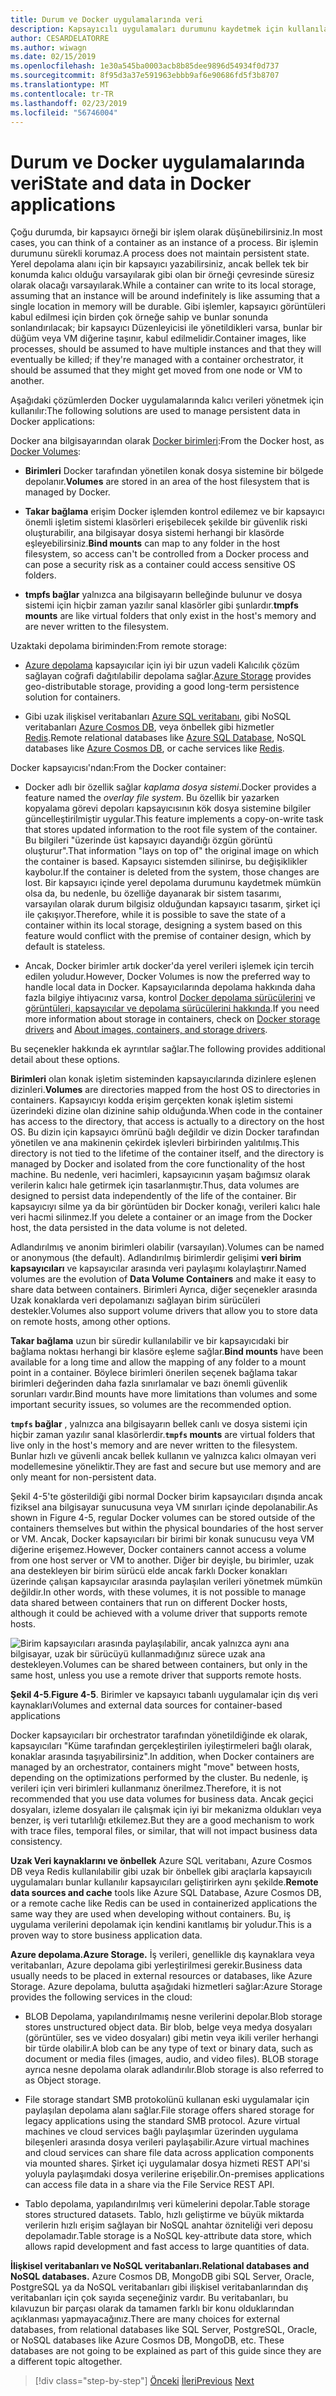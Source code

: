 ```yaml
---
title: Durum ve Docker uygulamalarında veri
description: Kapsayıcılı uygulamaları durumunu kaydetmek için kullanılabilir seçenek öğrenin.
author: CESARDELATORRE
ms.author: wiwagn
ms.date: 02/15/2019
ms.openlocfilehash: 1e30a545ba0003acb8b85dee9896d54934f0d737
ms.sourcegitcommit: 8f95d3a37e591963ebbb9af6e90686fd5f3b8707
ms.translationtype: MT
ms.contentlocale: tr-TR
ms.lasthandoff: 02/23/2019
ms.locfileid: "56746004"
---
```

# <a name="state-and-data-in-docker-applications"></a><span data-ttu-id="dd113-103">Durum ve Docker uygulamalarında veri</span><span class="sxs-lookup"><span data-stu-id="dd113-103">State and data in Docker applications</span></span>

<span data-ttu-id="dd113-104">Çoğu durumda, bir kapsayıcı örneği bir işlem olarak düşünebilirsiniz.</span><span class="sxs-lookup"><span data-stu-id="dd113-104">In most cases, you can think of a container as an instance of a process.</span></span> <span data-ttu-id="dd113-105">Bir işlemin durumunu sürekli korumaz.</span><span class="sxs-lookup"><span data-stu-id="dd113-105">A process does not maintain persistent state.</span></span> <span data-ttu-id="dd113-106">Yerel depolama alanı için bir kapsayıcı yazabilirsiniz, ancak bellek tek bir konumda kalıcı olduğu varsayılarak gibi olan bir örneği çevresinde süresiz olarak olacağı varsayılarak.</span><span class="sxs-lookup"><span data-stu-id="dd113-106">While a container can write to its local storage, assuming that an instance will be around indefinitely is like assuming that a single location in memory will be durable.</span></span> <span data-ttu-id="dd113-107">Gibi işlemler, kapsayıcı görüntüleri kabul edilmesi için birden çok örneğe sahip ve bunlar sonunda sonlandırılacak; bir kapsayıcı Düzenleyicisi ile yönetildikleri varsa, bunlar bir düğüm veya VM diğerine taşınır, kabul edilmelidir.</span><span class="sxs-lookup"><span data-stu-id="dd113-107">Container images, like processes, should be assumed to have multiple instances and that they will eventually be killed; if they're managed with a container orchestrator, it should be assumed that they might get moved from one node or VM to another.</span></span>

<span data-ttu-id="dd113-108">Aşağıdaki çözümlerden Docker uygulamalarında kalıcı verileri yönetmek için kullanılır:</span><span class="sxs-lookup"><span data-stu-id="dd113-108">The following solutions are used to manage persistent data in Docker applications:</span></span>

<span data-ttu-id="dd113-109">Docker ana bilgisayarından olarak [Docker birimleri](https://docs.docker.com/engine/admin/volumes/):</span><span class="sxs-lookup"><span data-stu-id="dd113-109">From the Docker host, as [Docker Volumes](https://docs.docker.com/engine/admin/volumes/):</span></span>

- <span data-ttu-id="dd113-110">**Birimleri** Docker tarafından yönetilen konak dosya sistemine bir bölgede depolanır.</span><span class="sxs-lookup"><span data-stu-id="dd113-110">**Volumes** are stored in an area of the host filesystem that is managed by Docker.</span></span>

- <span data-ttu-id="dd113-111">**Takar bağlama** erişim Docker işlemden kontrol edilemez ve bir kapsayıcı önemli işletim sistemi klasörleri erişebilecek şekilde bir güvenlik riski oluşturabilir, ana bilgisayar dosya sistemi herhangi bir klasörde eşleyebilirsiniz.</span><span class="sxs-lookup"><span data-stu-id="dd113-111">**Bind mounts** can map to any folder in the host filesystem, so access can't be controlled from a Docker process and can pose a security risk as a container could access sensitive OS folders.</span></span>

- <span data-ttu-id="dd113-112">**tmpfs bağlar** yalnızca ana bilgisayarın belleğinde bulunur ve dosya sistemi için hiçbir zaman yazılır sanal klasörler gibi şunlardır.</span><span class="sxs-lookup"><span data-stu-id="dd113-112">**tmpfs mounts** are like virtual folders that only exist in the host's memory and are never written to the filesystem.</span></span>

<span data-ttu-id="dd113-113">Uzaktaki depolama biriminden:</span><span class="sxs-lookup"><span data-stu-id="dd113-113">From remote storage:</span></span>

- <span data-ttu-id="dd113-114">[Azure depolama](https://azure.microsoft.com/documentation/services/storage/) kapsayıcılar için iyi bir uzun vadeli Kalıcılık çözüm sağlayan coğrafi dağıtılabilir depolama sağlar.</span><span class="sxs-lookup"><span data-stu-id="dd113-114">[Azure Storage](https://azure.microsoft.com/documentation/services/storage/) provides geo-distributable storage, providing a good long-term persistence solution for containers.</span></span>

- <span data-ttu-id="dd113-115">Gibi uzak ilişkisel veritabanları [Azure SQL veritabanı](https://azure.microsoft.com/services/sql-database/), gibi NoSQL veritabanları [Azure Cosmos DB](https://docs.microsoft.com/azure/cosmos-db/introduction), veya önbellek gibi hizmetler [Redis](https://redis.io/).</span><span class="sxs-lookup"><span data-stu-id="dd113-115">Remote relational databases like [Azure SQL Database](https://azure.microsoft.com/services/sql-database/), NoSQL databases like [Azure Cosmos DB](https://docs.microsoft.com/azure/cosmos-db/introduction), or cache services like [Redis](https://redis.io/).</span></span>

<span data-ttu-id="dd113-116">Docker kapsayıcısı'ndan:</span><span class="sxs-lookup"><span data-stu-id="dd113-116">From the Docker container:</span></span>

- <span data-ttu-id="dd113-117">Docker adlı bir özellik sağlar *kaplama dosya sistemi*.</span><span class="sxs-lookup"><span data-stu-id="dd113-117">Docker provides a feature named the *overlay file system*.</span></span> <span data-ttu-id="dd113-118">Bu özellik bir yazarken kopyalama görevi depoları kapsayıcısının kök dosya sistemine bilgiler güncelleştirilmiştir uygular.</span><span class="sxs-lookup"><span data-stu-id="dd113-118">This feature implements a copy-on-write task that stores updated information to the root file system of the container.</span></span> <span data-ttu-id="dd113-119">Bu bilgileri "üzerinde üst kapsayıcı dayandığı özgün görüntü oluşturur".</span><span class="sxs-lookup"><span data-stu-id="dd113-119">That information "lays on top of" the original image on which the container is based.</span></span> <span data-ttu-id="dd113-120">Kapsayıcı sistemden silinirse, bu değişiklikler kaybolur.</span><span class="sxs-lookup"><span data-stu-id="dd113-120">If the container is deleted from the system, those changes are lost.</span></span> <span data-ttu-id="dd113-121">Bir kapsayıcı içinde yerel depolama durumunu kaydetmek mümkün olsa da, bu nedenle, bu özelliğe dayanarak bir sistem tasarımı, varsayılan olarak durum bilgisiz olduğundan kapsayıcı tasarım, şirket içi ile çakışıyor.</span><span class="sxs-lookup"><span data-stu-id="dd113-121">Therefore, while it is possible to save the state of a container within its local storage, designing a system based on this feature would conflict with the premise of container design, which by default is stateless.</span></span>

- <span data-ttu-id="dd113-122">Ancak, Docker birimler artık docker'da yerel verileri işlemek için tercih edilen yoludur.</span><span class="sxs-lookup"><span data-stu-id="dd113-122">However, Docker Volumes is now the preferred way to handle local data in Docker.</span></span> <span data-ttu-id="dd113-123">Kapsayıcılarında depolama hakkında daha fazla bilgiye ihtiyacınız varsa, kontrol [Docker depolama sürücülerini](https://docs.docker.com/engine/userguide/storagedriver/) ve [görüntüleri, kapsayıcılar ve depolama sürücülerini hakkında](https://docs.docker.com/engine/userguide/storagedriver/imagesandcontainers/).</span><span class="sxs-lookup"><span data-stu-id="dd113-123">If you need more information about storage in containers, check on [Docker storage drivers](https://docs.docker.com/engine/userguide/storagedriver/) and [About images, containers, and storage drivers](https://docs.docker.com/engine/userguide/storagedriver/imagesandcontainers/).</span></span>

<span data-ttu-id="dd113-124">Bu seçenekler hakkında ek ayrıntılar sağlar.</span><span class="sxs-lookup"><span data-stu-id="dd113-124">The following provides additional detail about these options.</span></span>

<span data-ttu-id="dd113-125">**Birimleri** olan konak işletim sisteminden kapsayıcılarında dizinlere eşlenen dizinleri.</span><span class="sxs-lookup"><span data-stu-id="dd113-125">**Volumes** are directories mapped from the host OS to directories in containers.</span></span> <span data-ttu-id="dd113-126">Kapsayıcıyı kodda erişim gerçekten konak işletim sistemi üzerindeki dizine olan dizinine sahip olduğunda.</span><span class="sxs-lookup"><span data-stu-id="dd113-126">When code in the container has access to the directory, that access is actually to a directory on the host OS.</span></span> <span data-ttu-id="dd113-127">Bu dizin için kapsayıcı ömrünü bağlı değildir ve dizin Docker tarafından yönetilen ve ana makinenin çekirdek işlevleri birbirinden yalıtılmış.</span><span class="sxs-lookup"><span data-stu-id="dd113-127">This directory is not tied to the lifetime of the container itself, and the directory is managed by Docker and isolated from the core functionality of the host machine.</span></span> <span data-ttu-id="dd113-128">Bu nedenle, veri hacimleri, kapsayıcının yaşam bağımsız olarak verilerin kalıcı hale getirmek için tasarlanmıştır.</span><span class="sxs-lookup"><span data-stu-id="dd113-128">Thus, data volumes are designed to persist data independently of the life of the container.</span></span> <span data-ttu-id="dd113-129">Bir kapsayıcıyı silme ya da bir görüntüden bir Docker konağı, verileri kalıcı hale veri hacmi silinmez.</span><span class="sxs-lookup"><span data-stu-id="dd113-129">If you delete a container or an image from the Docker host, the data persisted in the data volume is not deleted.</span></span>

<span data-ttu-id="dd113-130">Adlandırılmış ve anonim birimleri olabilir (varsayılan).</span><span class="sxs-lookup"><span data-stu-id="dd113-130">Volumes can be named or anonymous (the default).</span></span> <span data-ttu-id="dd113-131">Adlandırılmış birimlerdir gelişimi **veri birim kapsayıcıları** ve kapsayıcılar arasında veri paylaşımı kolaylaştırır.</span><span class="sxs-lookup"><span data-stu-id="dd113-131">Named volumes are the evolution of **Data Volume Containers** and make it easy to share data between containers.</span></span> <span data-ttu-id="dd113-132">Birimleri Ayrıca, diğer seçenekler arasında Uzak konaklarda veri depolamanızı sağlayan birim sürücüleri destekler.</span><span class="sxs-lookup"><span data-stu-id="dd113-132">Volumes also support volume drivers that allow you to store data on remote hosts, among other options.</span></span>

<span data-ttu-id="dd113-133">**Takar bağlama** uzun bir süredir kullanılabilir ve bir kapsayıcıdaki bir bağlama noktası herhangi bir klasöre eşleme sağlar.</span><span class="sxs-lookup"><span data-stu-id="dd113-133">**Bind mounts** have been available for a long time and allow the mapping of any folder to a mount point in a container.</span></span> <span data-ttu-id="dd113-134">Böylece birimleri önerilen seçenek bağlama takar birimleri değerinden daha fazla sınırlamalar ve bazı önemli güvenlik sorunları vardır.</span><span class="sxs-lookup"><span data-stu-id="dd113-134">Bind mounts have more limitations than volumes and some important security issues, so volumes are the recommended option.</span></span>

<span data-ttu-id="dd113-135">**`tmpfs` bağlar** , yalnızca ana bilgisayarın bellek canlı ve dosya sistemi için hiçbir zaman yazılır sanal klasörlerdir.</span><span class="sxs-lookup"><span data-stu-id="dd113-135">**`tmpfs` mounts** are virtual folders that live only in the host's memory and are never written to the filesystem.</span></span> <span data-ttu-id="dd113-136">Bunlar hızlı ve güvenli ancak bellek kullanın ve yalnızca kalıcı olmayan veri modellemesine yöneliktir.</span><span class="sxs-lookup"><span data-stu-id="dd113-136">They are fast and secure but use memory and are only meant for non-persistent data.</span></span>

<span data-ttu-id="dd113-137">Şekil 4-5'te gösterildiği gibi normal Docker birim kapsayıcıları dışında ancak fiziksel ana bilgisayar sunucusuna veya VM sınırları içinde depolanabilir.</span><span class="sxs-lookup"><span data-stu-id="dd113-137">As shown in Figure 4-5, regular Docker volumes can be stored outside of the containers themselves but within the physical boundaries of the host server or VM.</span></span> <span data-ttu-id="dd113-138">Ancak, Docker kapsayıcıları bir birimi bir konak sunucusu veya VM diğerine erişemez.</span><span class="sxs-lookup"><span data-stu-id="dd113-138">However, Docker containers cannot access a volume from one host server or VM to another.</span></span> <span data-ttu-id="dd113-139">Diğer bir deyişle, bu birimler, uzak ana destekleyen bir birim sürücü elde ancak farklı Docker konakları üzerinde çalışan kapsayıcılar arasında paylaşılan verileri yönetmek mümkün değildir.</span><span class="sxs-lookup"><span data-stu-id="dd113-139">In other words, with these volumes, it is not possible to manage data shared between containers that run on different Docker hosts, although it could be achieved with a volume driver that supports remote hosts.</span></span>

![<span data-ttu-id="dd113-140">Birim kapsayıcıları arasında paylaşılabilir, ancak yalnızca aynı ana bilgisayar, uzak bir sürücüyü kullanmadığınız sürece uzak ana destekleyen.</span><span class="sxs-lookup"><span data-stu-id="dd113-140">Volumes can be shared between containers, but only in the same host, unless you use a remote driver that supports remote hosts.</span></span> ](./media/image5.png)

<span data-ttu-id="dd113-141">**Şekil 4-5**.</span><span class="sxs-lookup"><span data-stu-id="dd113-141">**Figure 4-5**.</span></span> <span data-ttu-id="dd113-142">Birimler ve kapsayıcı tabanlı uygulamalar için dış veri kaynakları</span><span class="sxs-lookup"><span data-stu-id="dd113-142">Volumes and external data sources for container-based applications</span></span>

<span data-ttu-id="dd113-143">Docker kapsayıcıları bir orchestrator tarafından yönetildiğinde ek olarak, kapsayıcıları "Küme tarafından gerçekleştirilen iyileştirmeleri bağlı olarak, konaklar arasında taşıyabilirsiniz".</span><span class="sxs-lookup"><span data-stu-id="dd113-143">In addition, when Docker containers are managed by an orchestrator, containers might "move" between hosts, depending on the optimizations performed by the cluster.</span></span> <span data-ttu-id="dd113-144">Bu nedenle, iş verileri için veri birimleri kullanmanız önerilmez.</span><span class="sxs-lookup"><span data-stu-id="dd113-144">Therefore, it is not recommended that you use data volumes for business data.</span></span> <span data-ttu-id="dd113-145">Ancak geçici dosyaları, izleme dosyaları ile çalışmak için iyi bir mekanizma oldukları veya benzer, iş veri tutarlılığı etkilemez.</span><span class="sxs-lookup"><span data-stu-id="dd113-145">But they are a good mechanism to work with trace files, temporal files, or similar, that will not impact business data consistency.</span></span>

<span data-ttu-id="dd113-146">**Uzak Veri kaynaklarını ve önbellek** Azure SQL veritabanı, Azure Cosmos DB veya Redis kullanılabilir gibi uzak bir önbellek gibi araçlarla kapsayıcılı uygulamaları bunlar kullanılır kapsayıcıları geliştirirken aynı şekilde.</span><span class="sxs-lookup"><span data-stu-id="dd113-146">**Remote data sources and cache** tools like Azure SQL Database, Azure Cosmos DB, or a remote cache like Redis can be used in containerized applications the same way they are used when developing without containers.</span></span> <span data-ttu-id="dd113-147">Bu, iş uygulama verilerini depolamak için kendini kanıtlamış bir yoludur.</span><span class="sxs-lookup"><span data-stu-id="dd113-147">This is a proven way to store business application data.</span></span>

<span data-ttu-id="dd113-148">**Azure depolama.**</span><span class="sxs-lookup"><span data-stu-id="dd113-148">**Azure Storage.**</span></span> <span data-ttu-id="dd113-149">İş verileri, genellikle dış kaynaklara veya veritabanları, Azure depolama gibi yerleştirilmesi gerekir.</span><span class="sxs-lookup"><span data-stu-id="dd113-149">Business data usually needs to be placed in external resources or databases, like Azure Storage.</span></span> <span data-ttu-id="dd113-150">Azure depolama, bulutta aşağıdaki hizmetleri sağlar:</span><span class="sxs-lookup"><span data-stu-id="dd113-150">Azure Storage provides the following services in the cloud:</span></span>

- <span data-ttu-id="dd113-151">BLOB Depolama, yapılandırılmamış nesne verilerini depolar.</span><span class="sxs-lookup"><span data-stu-id="dd113-151">Blob storage stores unstructured object data.</span></span> <span data-ttu-id="dd113-152">Bir blob, belge veya medya dosyaları (görüntüler, ses ve video dosyaları) gibi metin veya ikili veriler herhangi bir türde olabilir.</span><span class="sxs-lookup"><span data-stu-id="dd113-152">A blob can be any type of text or binary data, such as document or media files (images, audio, and video files).</span></span> <span data-ttu-id="dd113-153">BLOB storage ayrıca nesne depolama olarak adlandırılır.</span><span class="sxs-lookup"><span data-stu-id="dd113-153">Blob storage is also referred to as Object storage.</span></span>

- <span data-ttu-id="dd113-154">File storage standart SMB protokolünü kullanan eski uygulamalar için paylaşılan depolama alanı sağlar.</span><span class="sxs-lookup"><span data-stu-id="dd113-154">File storage offers shared storage for legacy applications using the standard SMB protocol.</span></span> <span data-ttu-id="dd113-155">Azure virtual machines ve cloud services bağlı paylaşımlar üzerinden uygulama bileşenleri arasında dosya verileri paylaşabilir.</span><span class="sxs-lookup"><span data-stu-id="dd113-155">Azure virtual machines and cloud services can share file data across application components via mounted shares.</span></span> <span data-ttu-id="dd113-156">Şirket içi uygulamalar dosya hizmeti REST API'si yoluyla paylaşımdaki dosya verilerine erişebilir.</span><span class="sxs-lookup"><span data-stu-id="dd113-156">On-premises applications can access file data in a share via the File Service REST API.</span></span>

- <span data-ttu-id="dd113-157">Tablo depolama, yapılandırılmış veri kümelerini depolar.</span><span class="sxs-lookup"><span data-stu-id="dd113-157">Table storage stores structured datasets.</span></span> <span data-ttu-id="dd113-158">Tablo, hızlı geliştirme ve büyük miktarda verilerin hızlı erişim sağlayan bir NoSQL anahtar özniteliği veri deposu depolamadır.</span><span class="sxs-lookup"><span data-stu-id="dd113-158">Table storage is a NoSQL key-attribute data store, which allows rapid development and fast access to large quantities of data.</span></span>

<span data-ttu-id="dd113-159">**İlişkisel veritabanları ve NoSQL veritabanları.**</span><span class="sxs-lookup"><span data-stu-id="dd113-159">**Relational databases and NoSQL databases.**</span></span> <span data-ttu-id="dd113-160">Azure Cosmos DB, MongoDB gibi SQL Server, Oracle, PostgreSQL ya da NoSQL veritabanları gibi ilişkisel veritabanlarından dış veritabanları için çok sayıda seçeneğiniz vardır. Bu veritabanları, bu kılavuzun bir parçası olarak da tamamen farklı bir konu olduklarından açıklanması yapmayacağınız.</span><span class="sxs-lookup"><span data-stu-id="dd113-160">There are many choices for external databases, from relational databases like SQL Server, PostgreSQL, Oracle, or NoSQL databases like Azure Cosmos DB, MongoDB, etc. These databases are not going to be explained as part of this guide since they are a different topic altogether.</span></span>

>[!div class="step-by-step"]
><span data-ttu-id="dd113-161">[Önceki](monolithic-applications.md)
>[İleri](soa-applications.md)</span><span class="sxs-lookup"><span data-stu-id="dd113-161">[Previous](monolithic-applications.md)
[Next](soa-applications.md)</span></span>
